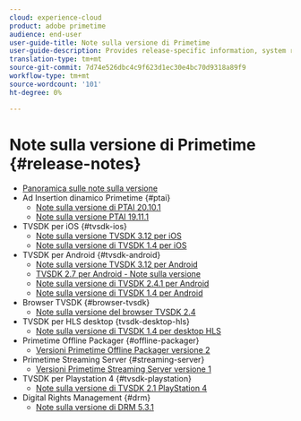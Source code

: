 ```yaml
---
cloud: experience-cloud
product: adobe primetime
audience: end-user
user-guide-title: Note sulla versione di Primetime
user-guide-description: Provides release-specific information, system requirements, limitations, fixed issues, and known issues.
translation-type: tm+mt
source-git-commit: 7d74e526dbc4c9f623d1ec30e4bc70d9318a89f9
workflow-type: tm+mt
source-wordcount: '101'
ht-degree: 0%

---
```



# Note sulla versione di Primetime {#release-notes}

+ [Panoramica sulle note sulla versione](home.md)
+ Ad Insertion  dinamico Primetime {#ptai}
   + [Note sulla versione di PTAI 20.10.1](ptai-20x-release-notes.md)
   + [Note sulla versione PTAI 19.11.1](ptai-19x-release-notes.md)
+ TVSDK per iOS {#tvsdk-ios}
   + [Note sulla versione TVSDK 3.12 per iOS](tvsdk-3x-ios.md)
   + [Note sulla versione di TVSDK 1.4 per iOS](tvsdk-1-4-ios.md)
+ TVSDK per Android {#tvsdk-android}
   + [Note sulla versione TVSDK 3.12 per Android](tvsdk-3x-android.md)
   + [TVSDK 2.7 per Android - Note sulla versione](tvsdk-27-android.md)
   + [Note sulla versione di TVSDK 2.4.1 per Android](tvsdk-24-android.md)
   + [Note sulla versione di TVSDK 1.4 per Android](tvsdk-1-4-android.md)
+ Browser TVSDK {#browser-tvsdk}
   + [Note sulla versione del browser TVSDK 2.4](tvsdk-24-browser.md)
+ TVSDK per HLS desktop {tvsdk-desktop-hls}
   + [Note sulla versione di TVSDK 1.4 per desktop HLS](tvsdk-1-4-desktop-hls.md)
+ Primetime Offline Packager {#offline-packager}
   + [Versioni Primetime Offline Packager versione 2](offline-packager-2x-release-note.md)
+ Primetime Streaming Server {#streaming-server}
   + [Versioni Primetime Streaming Server versione 1](primetime-streaming-server-1x.md)
+ TVSDK per Playstation 4 {#tvsdk-playstation}
   + [Note sulla versione di TVSDK 2.1 PlayStation 4](tvsdk-21-ps4.md)
+ Digital Rights Management {#drm}
   + [Note sulla versione di DRM 5.3.1](drm-531-release-notes.md)
